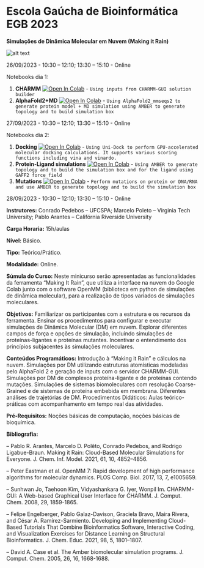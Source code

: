 # Escola Gaúcha de Bioinformática EGB 2023
**Simulações de Dinâmica Molecular em Nuvem (Making it Rain)**

![alt text](https://github.com/pablo-arantes/Making-it-rain/blob/main/GraphAbs.png)

26/09/2023 - 10:30 – 12:10; 13:30 – 15:10 - Online

Notebooks dia 1:

1. **CHARMM** [![Open In Colab](https://colab.research.google.com/assets/colab-badge.svg)](https://colab.research.google.com/github/pablo-arantes/Making-it-rain/blob/main/CHARMM_GUI.ipynb) - `Using inputs from CHARMM-GUI solution builder`
2. **AlphaFold2+MD** [![Open In Colab](https://colab.research.google.com/assets/colab-badge.svg)](https://colab.research.google.com/github/pablo-arantes/Making-it-rain/blob/main/AlphaFold2%2BMD.ipynb) - `Using AlphaFold2_mmseqs2 to generate protein model + MD simulation using AMBER to generate topology and to build simulation box`


27/09/2023 - 10:30 – 12:10; 13:30 – 15:10 - Online

Notebooks dia 2:

1. **Docking** [![Open In Colab](https://colab.research.google.com/assets/colab-badge.svg)](https://colab.research.google.com/github/pablo-arantes/EGB_2023/blob/main/Uni_Dock_EGB.ipynb)  - `Using Uni-Dock to perform GPU-accelerated molecular docking calculations. It supports various scoring functions including vina and vinardo.`
2. **Protein-Ligand simulations** [![Open In Colab](https://colab.research.google.com/assets/colab-badge.svg)](https://colab.research.google.com/github/pablo-arantes/making-it-rain/blob/main/Protein_ligand.ipynb)  - `Using AMBER to generate topology and to build the simulation box and for the ligand using GAFF2 force field`
3. **Mutations** [![Open In Colab](https://colab.research.google.com/assets/colab-badge.svg)](https://colab.research.google.com/github/pablo-arantes/EGB_2023/blob/main/Amber_mutations_EGB.ipynb)  - `Perform mutations on protein or DNA/RNA and use AMBER to generate topology and to build the simulation box`

28/09/2023 - 10:30 – 12:10; 13:30 – 15:10 - Online

**Instrutores:** Conrado Pedebos – UFCSPA; Marcelo Poleto – Virginia Tech University; Pablo Arantes – Califórnia Riverside University

**Carga Horaria:** 15h/aulas

**Nível:** Básico.

**Tipo:** Teórico/Prático.

**Modalidade:** Online.

**Súmula do Curso:** Neste minicurso serão apresentadas as funcionalidades da ferramenta “Making It Rain”, que utiliza a interface na nuvem do Google Colab junto com o software OpenMM (biblioteca em python de simulações de dinâmica molecular), para a realização de tipos variados de simulações moleculares.

**Objetivos:** Familiarizar os participantes com a estrutura e os recursos da ferramenta. Ensinar os procedimentos para configurar e executar simulações de Dinâmica Molecular (DM) em nuvem. Explorar diferentes campos de força e opções de simulação, incluindo simulações de proteínas-ligantes e proteínas mutantes. Incentivar o entendimento dos princípios subjacentes às simulações moleculares.

**Conteúdos Programáticos:** Introdução à “Making it Rain” e cálculos na nuvem. Simulações por DM utilizando estruturas atomísticas modeladas pelo AlphaFold 2 e geração de inputs com o servidor CHARMM-GUI. Simulações por DM de complexos proteína-ligante e de proteínas contendo mutações. Simulações de sistemas biomoleculares com resolução Coarse-Grained e de sistemas de proteína embebida em membrana. Diferentes análises de trajetórias de DM.
Procedimentos Didáticos: Aulas teórico-práticas com acompanhamento em tempo real das atividades.

**Pré-Requisitos:** Noções básicas de computação, noções básicas de bioquímica.

**Bibliografia:**

– Pablo R. Arantes, Marcelo D. Polêto, Conrado Pedebos, and Rodrigo Ligabue-Braun. Making it Rain: Cloud-Based Molecular Simulations for Everyone. J. Chem. Inf. Model. 2021, 61, 10, 4852–4856.

– Peter Eastman et al. OpenMM 7: Rapid development of high performance algorithms for molecular dynamics. PLOS Comp. Biol. 2017, 13, 7, e1005659.

– Sunhwan Jo, Taehoon Kim, Vidyashankara G. Iyer, Wonpil Im. CHARMM-GUI: A Web-based Graphical User Interface for CHARMM. J. Comput. Chem. 2008, 29, 1859-1865.

– Felipe Engelberger, Pablo Galaz-Davison, Graciela Bravo, Maira Rivera, and César A. Ramírez-Sarmiento. Developing and Implementing Cloud-Based Tutorials That Combine Bioinformatics Software, Interactive Coding, and Visualization Exercises for Distance Learning on Structural Bioinformatics. J. Chem. Educ. 2021, 98, 5, 1801–1807.

– David A. Case et al. The Amber biomolecular simulation programs. J. Comput. Chem. 2005, 26, 16, 1668-1688.
